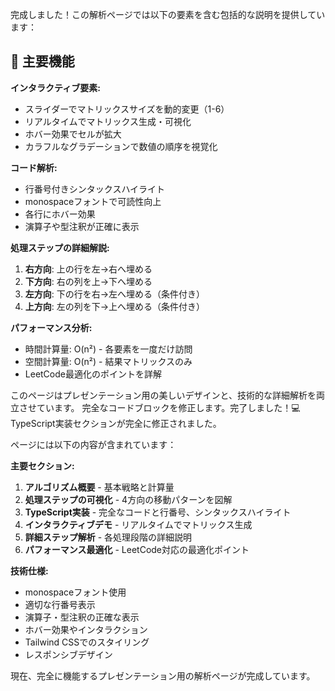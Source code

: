 完成しました！この解析ページでは以下の要素を含む包括的な説明を提供しています：

## 🎯 主要機能

**インタラクティブ要素:**

- スライダーでマトリックスサイズを動的変更（1-6）
- リアルタイムでマトリックス生成・可視化
- ホバー効果でセルが拡大
- カラフルなグラデーションで数値の順序を視覚化

**コード解析:**

- 行番号付きシンタックスハイライト
- monospaceフォントで可読性向上
- 各行にホバー効果
- 演算子や型注釈が正確に表示

**処理ステップの詳細解説:**

1. **右方向**: 上の行を左→右へ埋める
2. **下方向**: 右の列を上→下へ埋める
3. **左方向**: 下の行を右→左へ埋める（条件付き）
4. **上方向**: 左の列を下→上へ埋める（条件付き）

**パフォーマンス分析:**

- 時間計算量: O(n²) - 各要素を一度だけ訪問
- 空間計算量: O(n²) - 結果マトリックスのみ
- LeetCode最適化のポイントを詳解

このページはプレゼンテーション用の美しいデザインと、技術的な詳細解析を両立させています。
完全なコードブロックを修正します。完了しました！💻 TypeScript実装セクションが完全に修正されました。

ページには以下の内容が含まれています：

**主要セクション:**

1. **アルゴリズム概要** - 基本戦略と計算量
2. **処理ステップの可視化** - 4方向の移動パターンを図解
3. **TypeScript実装** - 完全なコードと行番号、シンタックスハイライト
4. **インタラクティブデモ** - リアルタイムでマトリックス生成
5. **詳細ステップ解析** - 各処理段階の詳細説明
6. **パフォーマンス最適化** - LeetCode対応の最適化ポイント

**技術仕様:**

- monospaceフォント使用
- 適切な行番号表示
- 演算子・型注釈の正確な表示
- ホバー効果やインタラクション
- Tailwind CSSでのスタイリング
- レスポンシブデザイン

現在、完全に機能するプレゼンテーション用の解析ページが完成しています。
